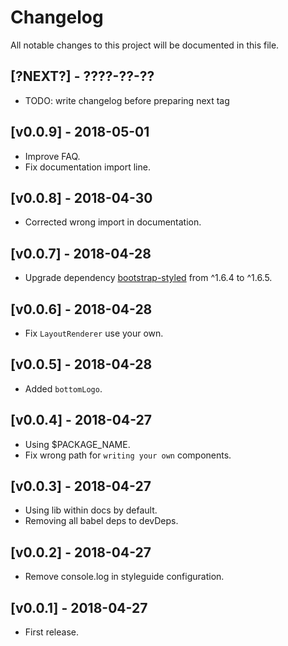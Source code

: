 # Changelog

All notable changes to this project will be documented in this file.

## [?NEXT?] - ????-??-??

- TODO: write changelog before preparing next tag

## [v0.0.9] - 2018-05-01

- Improve FAQ.
- Fix documentation import line.

## [v0.0.8] - 2018-04-30

- Corrected wrong import in documentation.

## [v0.0.7] - 2018-04-28

- Upgrade dependency [bootstrap-styled](https://www.npmjs.com/package/bootstrap-styled) from ^1.6.4 to ^1.6.5.

## [v0.0.6] - 2018-04-28

- Fix `LayoutRenderer` use your own.

## [v0.0.5] - 2018-04-28

- Added `bottomLogo`.

## [v0.0.4] - 2018-04-27

- Using $PACKAGE_NAME.
- Fix wrong path for `writing your own` components.

## [v0.0.3] - 2018-04-27

- Using lib within docs by default.
- Removing all babel deps to devDeps.

## [v0.0.2] - 2018-04-27

- Remove console.log in styleguide configuration.

## [v0.0.1] - 2018-04-27

- First release.
